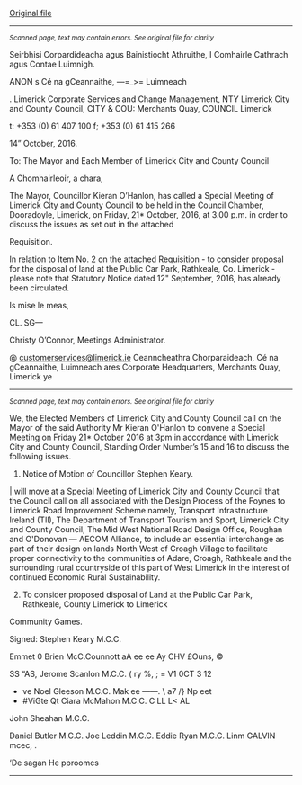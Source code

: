 [Original file](https://beta.limerick.ie/sites/default/files/media/documents/2017-04/agenda_-_special_meeting_of_limerick_city_and_county_council_-_21st_october_2016.pdf)

---
*<small>Scanned page, text may contain errors. See original file for clarity</small>*  

Seirbhisi Corpardideacha agus Bainistiocht Athruithe,
I Comhairle Cathrach agus Contae Luimnigh.

ANON s Cé na gCeannaithe,
—=_>= Luimneach

.
Limerick Corporate Services and Change Management,
NTY Limerick City and County Council,
CITY & COU: Merchants Quay,
COUNCIL Limerick

t: +353 (0) 61 407 100
f; +353 (0) 61 415 266

14” October, 2016.

To: The Mayor and Each Member of Limerick City and County Council

A Chomhairleoir, a chara,

The Mayor, Councillor Kieran O’Hanlon, has called a Special Meeting of Limerick City and
County Council to be held in the Council Chamber, Dooradoyle, Limerick, on Friday, 21*
October, 2016, at 3.00 p.m. in order to discuss the issues as set out in the attached

Requisition.

In relation to Item No. 2 on the attached Requisition - to consider proposal for the disposal
of land at the Public Car Park, Rathkeale, Co. Limerick - please note that Statutory Notice
dated 12" September, 2016, has already been circulated.

Is mise le meas,

CL. SG—

Christy O’Connor,
Meetings Administrator.

@ customerservices@limerick.ie
Ceanncheathra Chorparaideach, Cé na gCeannaithe, Luimneach ares
Corporate Headquarters, Merchants Quay, Limerick ye


---
*<small>Scanned page, text may contain errors. See original file for clarity</small>*  

We, the Elected Members of Limerick City and County Council call on the Mayor of the said Authority Mr
Kieran O'Hanlon to convene a Special Meeting on Friday 21* October 2016 at 3pm in accordance with
Limerick City and County Council, Standing Order Number’s 15 and 16 to discuss the following issues.

1. Notice of Motion of Councillor Stephen Keary.

| will move at a Special Meeting of Limerick City and County Council that the Council call on all associated
with the Design Process of the Foynes to Limerick Road Improvement Scheme namely, Transport
Infrastructure Ireland (TIl), The Department of Transport Tourism and Sport, Limerick City and County
Council, The Mid West National Road Design Office, Roughan and O'Donovan — AECOM Alliance, to include
an essential interchange as part of their design on lands North West of Croagh Village to facilitate proper
connectivity to the communities of Adare, Croagh, Rathkeale and the surrounding rural countryside of this
part of West Limerick in the interest of continued Economic Rural Sustainability.

2. To consider proposed disposal of Land at the Public Car Park, Rathkeale, County Limerick to Limerick

Community Games.

Signed: Stephen Keary M.C.C.

Emmet 0 Brien McC.Counnott aA ee ee
Ay CHV £Ouns, ©

SS “AS,
Jerome Scanlon M.C.C. ( ry %,
; = V1 0CT 3 12
- ve
Noel Gleeson M.C.C. Mak ee ——. \ a7 /}
Np eet
- #ViGte Qt
Ciara McMahon M.C.C. C LL L< AL

John Sheahan M.C.C.

Daniel Butler M.C.C.
Joe Leddin M.C.C.
Eddie Ryan M.C.C.
Linm GALVIN mcec, .

‘De sagan He pproomcs



---
